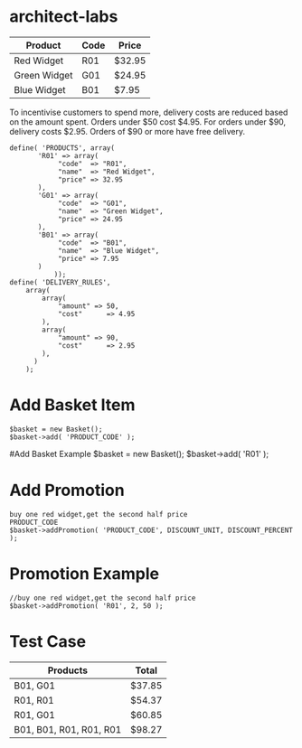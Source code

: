 # architect-labs
<table>
<thead>
<tr>
<th>Product</th>
<th>Code</th>
<th>Price</th>
</tr>
</thead>
<tbody>
<tr>
<td>Red Widget</td>
<td>R01</td>
<td>$32.95</td>
</tr>
<tr>
<td>Green Widget</td>
<td>G01</td>
<td>$24.95</td>
</tr>
<tr>
<td>Blue Widget</td>
<td>B01</td>
<td>$7.95</td>
</tr>
</tbody>
</table>
To incentivise customers to spend more, delivery costs are reduced based on the amount 
spent. Orders under $50 cost $4.95. For orders under $90, delivery costs $2.95. Orders of 
$90 or more have free delivery.

    define( 'PRODUCTS', array(
    	   'R01' => array(
    	   	    "code"  => "R01",
    	   	    "name"  => "Red Widget",
    	   	    "price" => 32.95
    	   ),
    	   'G01' => array(
    	   	    "code"  => "G01",
    	   	    "name"  => "Green Widget",
    	   	    "price" => 24.95
    	   ),
    	   'B01' => array(
    	        "code"  => "B01",
    	        "name"  => "Blue Widget",
    	        "price" => 7.95
    	   )
               ));
    define( 'DELIVERY_RULES', 
        array(
            array(
          	    "amount" => 50,
          	    "cost"      => 4.95
            ),
            array(
          	    "amount" => 90,
          	    "cost"      => 2.95
            ),
          ) 
        );
        
# Add Basket Item

    $basket = new Basket();
    $basket->add( 'PRODUCT_CODE' );
#Add Basket Example
    $basket = new Basket();
    $basket->add( 'R01' );
# Add Promotion 
    buy one red widget,get the second half price  
    PRODUCT_CODE
    $basket->addPromotion( 'PRODUCT_CODE', DISCOUNT_UNIT, DISCOUNT_PERCENT );
# Promotion Example    
    //buy one red widget,get the second half price
    $basket->addPromotion( 'R01', 2, 50 );
   
# Test Case
<table>
<thead>
<tr>
<th>Products</th>
<th>Total</th>
</tr>
</thead>
<tbody>
<tr>
<td>B01, G01</td>
<td>$37.85</td>
</tr>
<tr>
<td>R01, R01</td>
<td>$54.37</td>
</tr>
<tr>
<td>R01, G01</td>
<td>$60.85</td>
</tr>
<tr>
<td>B01, B01, R01, R01, R01</td>
<td>$98.27</td>
</tr>
</tbody>
</table>